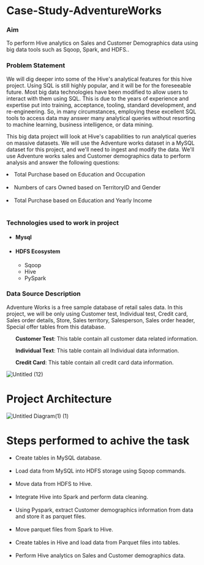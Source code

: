 # Case-Study-AdventureWorks
<h3><b>Aim</b></h3> 
 To perform Hive analytics on Sales and Customer Demographics data using big data tools such as Sqoop, Spark, and HDFS..</p>
 
<h3><b>Problem Statement</b></h3> 
We will dig deeper into some of the Hive's analytical features for this hive project. Using SQL is still highly popular, and it will be for the foreseeable future. Most big data technologies have been modified to allow users to interact with them using SQL. This is due to the years of experience and expertise put into training, acceptance, tooling, standard development, and re-engineering. So, in many circumstances, employing these excellent SQL tools to access data may answer many analytical queries without resorting to machine learning, business intelligence, or data mining.

This big data project will look at Hive's capabilities to run analytical queries on massive datasets. We will use the Adventure works dataset in a MySQL dataset for this project, and we'll need to ingest and modify the data. We'll use Adventure works sales and Customer demographics data to perform analysis and answer the following questions:
<li>Total Purchase based on Education and Occupation</li><br>
<li>Numbers of cars Owned based on TerritoryID and Gender</li><br>
<li>Total Purchase based on Education and Yearly Income</li><br>

<h3>Technologies used to work in project</h3>
<ul>
<h4><li>Mysql</li></h4>
<h4><li>HDFS Ecosystem</li></h4>
  
<ul>
 <li>Sqoop</li>
 <li>Hive</li>
 <li>PySpark</li>
</li>
</ul> 
</ul>


<h3>Data Source Description</h3>
<p> Adventure Works is a free sample database of retail sales data. In this project, we will be only using Customer test, Individual test, Credit card, Sales order details, Store, Sales territory, Salesperson, Sales order header, Special offer tables from this database. </p>

<p>&nbsp;&nbsp; &nbsp;&nbsp;  <b>Customer Test</b>: This table contain all customer data related information.</p>
<p>&nbsp;&nbsp; &nbsp;&nbsp;  <b>Individual Text</b>: This table contain all Individual data information.</p>
<p>&nbsp;&nbsp; &nbsp;&nbsp;  <b>Credit Card</b>: This table contain all credit card data information.</p>


![Untitled (12)](https://user-images.githubusercontent.com/100192276/158550587-0619c0ca-d35b-4db7-9e6c-e2d2789f6ab6.png)

# Project Architecture

![Untitled Diagram(1) (1)](https://user-images.githubusercontent.com/100192162/158647358-665077d2-c528-479c-83ec-4b345ae17109.jpg)

# Steps performed to achive the task
<ul>
<li>Create tables in MySQL database.</li><br>
<li>Load data from MySQL into HDFS storage using Sqoop commands.</li><br>
<li>Move data from HDFS to Hive.</li><br>
<li>Integrate Hive into Spark and perform data cleaning.</li><br>
<li>Using Pyspark, extract Customer demographics information from data and store it as parquet files.</li><br>
<li>Move parquet files from Spark to Hive.</li><br>
<li>Create tables in Hive and load data from Parquet files into tables.</li><br>
 <li> Perform Hive analytics on Sales and Customer demographics data.</li><br>
</ul>

